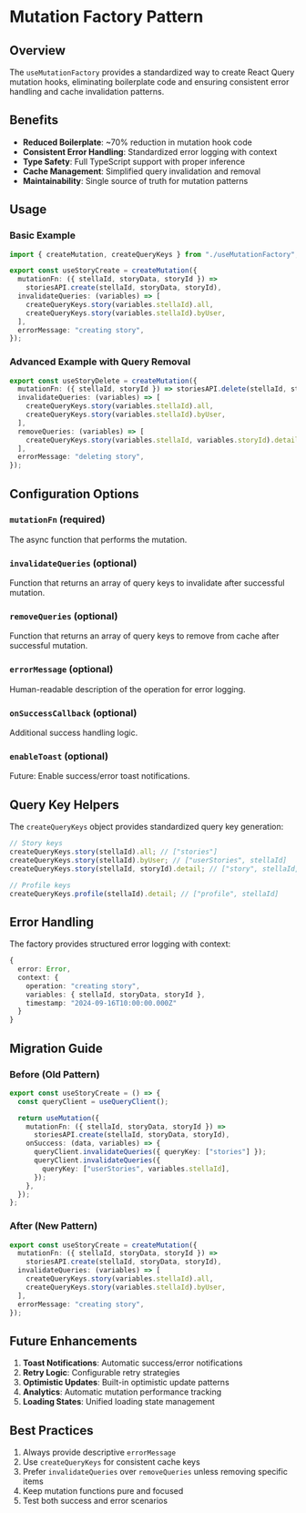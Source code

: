 # Mutation Factory Pattern

## Overview

The `useMutationFactory` provides a standardized way to create React Query mutation hooks, eliminating boilerplate code and ensuring consistent error handling and cache invalidation patterns.

## Benefits

- **Reduced Boilerplate**: ~70% reduction in mutation hook code
- **Consistent Error Handling**: Standardized error logging with context
- **Type Safety**: Full TypeScript support with proper inference
- **Cache Management**: Simplified query invalidation and removal
- **Maintainability**: Single source of truth for mutation patterns

## Usage

### Basic Example

```typescript
import { createMutation, createQueryKeys } from "./useMutationFactory";

export const useStoryCreate = createMutation({
  mutationFn: ({ stellaId, storyData, storyId }) =>
    storiesAPI.create(stellaId, storyData, storyId),
  invalidateQueries: (variables) => [
    createQueryKeys.story(variables.stellaId).all,
    createQueryKeys.story(variables.stellaId).byUser,
  ],
  errorMessage: "creating story",
});
```

### Advanced Example with Query Removal

```typescript
export const useStoryDelete = createMutation({
  mutationFn: ({ stellaId, storyId }) => storiesAPI.delete(stellaId, storyId),
  invalidateQueries: (variables) => [
    createQueryKeys.story(variables.stellaId).all,
    createQueryKeys.story(variables.stellaId).byUser,
  ],
  removeQueries: (variables) => [
    createQueryKeys.story(variables.stellaId, variables.storyId).detail!,
  ],
  errorMessage: "deleting story",
});
```

## Configuration Options

### `mutationFn` (required)

The async function that performs the mutation.

### `invalidateQueries` (optional)

Function that returns an array of query keys to invalidate after successful mutation.

### `removeQueries` (optional)

Function that returns an array of query keys to remove from cache after successful mutation.

### `errorMessage` (optional)

Human-readable description of the operation for error logging.

### `onSuccessCallback` (optional)

Additional success handling logic.

### `enableToast` (optional)

Future: Enable success/error toast notifications.

## Query Key Helpers

The `createQueryKeys` object provides standardized query key generation:

```typescript
// Story keys
createQueryKeys.story(stellaId).all; // ["stories"]
createQueryKeys.story(stellaId).byUser; // ["userStories", stellaId]
createQueryKeys.story(stellaId, storyId).detail; // ["story", stellaId, storyId]

// Profile keys
createQueryKeys.profile(stellaId).detail; // ["profile", stellaId]
```

## Error Handling

The factory provides structured error logging with context:

```typescript
{
  error: Error,
  context: {
    operation: "creating story",
    variables: { stellaId, storyData, storyId },
    timestamp: "2024-09-16T10:00:00.000Z"
  }
}
```

## Migration Guide

### Before (Old Pattern)

```typescript
export const useStoryCreate = () => {
  const queryClient = useQueryClient();

  return useMutation({
    mutationFn: ({ stellaId, storyData, storyId }) =>
      storiesAPI.create(stellaId, storyData, storyId),
    onSuccess: (data, variables) => {
      queryClient.invalidateQueries({ queryKey: ["stories"] });
      queryClient.invalidateQueries({
        queryKey: ["userStories", variables.stellaId],
      });
    },
  });
};
```

### After (New Pattern)

```typescript
export const useStoryCreate = createMutation({
  mutationFn: ({ stellaId, storyData, storyId }) =>
    storiesAPI.create(stellaId, storyData, storyId),
  invalidateQueries: (variables) => [
    createQueryKeys.story(variables.stellaId).all,
    createQueryKeys.story(variables.stellaId).byUser,
  ],
  errorMessage: "creating story",
});
```

## Future Enhancements

1. **Toast Notifications**: Automatic success/error notifications
2. **Retry Logic**: Configurable retry strategies
3. **Optimistic Updates**: Built-in optimistic update patterns
4. **Analytics**: Automatic mutation performance tracking
5. **Loading States**: Unified loading state management

## Best Practices

1. Always provide descriptive `errorMessage`
2. Use `createQueryKeys` for consistent cache keys
3. Prefer `invalidateQueries` over `removeQueries` unless removing specific items
4. Keep mutation functions pure and focused
5. Test both success and error scenarios
